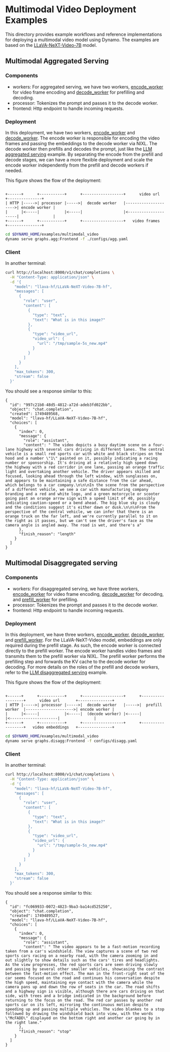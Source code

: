 <!--
SPDX-FileCopyrightText: Copyright (c) 2025 NVIDIA CORPORATION & AFFILIATES. All rights reserved.
SPDX-License-Identifier: Apache-2.0

Licensed under the Apache License, Version 2.0 (the "License");
you may not use this file except in compliance with the License.
You may obtain a copy of the License at

http://www.apache.org/licenses/LICENSE-2.0

Unless required by applicable law or agreed to in writing, software
distributed under the License is distributed on an "AS IS" BASIS,
WITHOUT WARRANTIES OR CONDITIONS OF ANY KIND, either express or implied.
See the License for the specific language governing permissions and
limitations under the License.
-->

# Multimodal Video Deployment Examples

This directory provides example workflows and reference implementations for deploying a multimodal video model using Dynamo.
The examples are based on the [LLaVA-NeXT-Video-7B](https://huggingface.co/llava-hf/LLaVA-NeXT-Video-7B-hf) model.

## Multimodal Aggregated Serving

### Components

- workers: For aggregated serving, we have two workers, [encode_worker](components/encode_worker.py) for video frame encoding and [decode_worker](components/decode_worker.py) for prefilling and decoding.
- processor: Tokenizes the prompt and passes it to the decode worker.
- frontend: Http endpoint to handle incoming requests.

### Deployment

In this deployment, we have two workers, [encode_worker](components/encode_worker.py) and [decode_worker](components/decode_worker.py).
The encode worker is responsible for encoding the video frames and passing the embeddings to the decode worker via NIXL.
The decode worker then prefills and decodes the prompt, just like the [LLM aggregated serving](../llm/README.md) example.
By separating the encode from the prefill and decode stages, we can have a more flexible deployment and scale the
encode worker independently from the prefill and decode workers if needed.

This figure shows the flow of the deployment:
```

+------+      +-----------+      +------------------+      video url       +---------------+
| HTTP |----->| processor |----->|  decode worker   |--------------------->| encode worker |
|      |<-----|           |<-----|                  |<---------------------|               |
+------+      +-----------+      +------------------+   video frames       +---------------+

```

```bash
cd $DYNAMO_HOME/examples/multimodal_video
dynamo serve graphs.agg:Frontend -f ./configs/agg.yaml
```

### Client

In another terminal:
```bash
curl http://localhost:8000/v1/chat/completions \
  -H "Content-Type: application/json" \
  -d '{
    "model": "llava-hf/LLaVA-NeXT-Video-7B-hf",
    "messages": [
      {
        "role": "user",
        "content": [
          {
            "type": "text",
            "text": "What is in this image?"
          },
          {
            "type": "video_url",
            "video_url": {
              "url": "/tmp/sample-5s_new.mp4"
            }
          }
        ]
      }
    ],
    "max_tokens": 300,
    "stream": false
  }'
```

You should see a response similar to this:
```
{
  "id": "997c21b8-48d5-4812-a72d-adeb3fd022bb",
  "object": "chat.completion",
  "created": 1749489568,
  "model": "llava-hf/LLaVA-NeXT-Video-7B-hf",
  "choices": [
    {
      "index": 0,
      "message": {
        "role": "assistant",
        "content": " The video depicts a busy daytime scene on a four-lane highway with several cars driving in different lanes. The central vehicle is a small red sports car with white and black stripes on the hood and a number \"1\" painted on it, possibly indicating a racing number or sponsorship. It's driving at a relatively high speed down the highway with a red corridor in one lane, passing an orange traffic light and overtaking another vehicle. The driver appears skilled and focused, looking ahead through the left window, with sunglasses on, and appears to be maintaining a safe distance from the car ahead, which belongs to a car company.\n\n\nIn the scene from the perspective of a different vehicle, we see a car with manufacturing company branding and a red and white logo, and a green motorcycle or scooter going past an orange arrow sign with a speed limit of 40, possibly indicating caution-speed or a bend ahead. The big blue sky is cloudy and the conditions suggest it's either dawn or dusk.\n\n\nFrom the perspective of the central vehicle, we can infer that there is an orange truck on the far left, and we're currently parallel to it on the right as it passes, but we can't see the driver's face as the camera angle is angled away. The road is wet, and there's a"
      },
      "finish_reason": "length"
    }
  ]
}
```

## Multimodal Disaggregated serving

### Components

- workers: For disaggregated serving, we have three workers, [encode_worker](components/encode_worker.py) for video frame encoding, [decode_worker](components/decode_worker.py) for decoding, and [prefill_worker](components/prefill_worker.py) for prefilling.
- processor: Tokenizes the prompt and passes it to the decode worker.
- frontend: Http endpoint to handle incoming requests.

### Deployment

In this deployment, we have three workers, [encode_worker](components/encode_worker.py), [decode_worker](components/decode_worker.py), and [prefill_worker](components/prefill_worker.py).
For the LLaVA-NeXT-Video model, embeddings are only required during the prefill stage. As such, the encode worker is connected directly to the prefill worker.
The encode worker handles video frames and transmits them to the prefill worker via NIXL.
The prefill worker performs the prefilling step and forwards the KV cache to the decode worker for decoding.
For more details on the roles of the prefill and decode workers, refer to the [LLM disaggregated serving](../llm/README.md) example.

This figure shows the flow of the deployment:
```

+------+      +-----------+      +------------------+      +------------------+      video url       +---------------+
| HTTP |----->| processor |----->|  decode worker   |----->|  prefill worker  |--------------------->| encode worker |
|      |<-----|           |<-----|  (decode worker) |<-----|                  |<---------------------|               |
+------+      +-----------+      +------------------+      +------------------+   video embeddings   +---------------+

```


```bash
cd $DYNAMO_HOME/examples/multimodal_video
dynamo serve graphs.disagg:Frontend -f configs/disagg.yaml
```

### Client

In another terminal:
```bash
curl http://localhost:8000/v1/chat/completions \
  -H "Content-Type: application/json" \
  -d '{
    "model": "llava-hf/LLaVA-NeXT-Video-7B-hf",
    "messages": [
      {
        "role": "user",
        "content": [
          {
            "type": "text",
            "text": "What is in this image?"
          },
          {
            "type": "video_url",
            "video_url": {
              "url": "/tmp/sample-5s_new.mp4"
            }
          }
        ]
      }
    ],
    "max_tokens": 300,
    "stream": false
  }'
```

You should see a response similar to this:
```
{
  "id": "fc069933-0072-4823-9ba3-ba14cd525250",
  "object": "chat.completion",
  "created": 1749489527,
  "model": "llava-hf/LLaVA-NeXT-Video-7B-hf",
  "choices": [
    {
      "index": 0,
      "message": {
        "role": "assistant",
        "content": " The video appears to be a fast-motion recording taken from a car's windshield. The view captures a scene of two red sports cars racing on a nearby road, with the camera zooming in and out slightly to show details such as the cars' tires and headlights. As the view progresses, the red sports cars are seen driving slowly and passing by several other smaller vehicles, showcasing the contrast between the fast-motion effect. The man in the front-right seat of the car seems focused on the road and continues his conversation despite the high speed, maintaining eye contact with the camera while the camera pans up and down the row of seats in the car. The road shifts and a highway sign is visible, although there are cars driving on that side, with trees and a bridge indicated in the background before returning to the focus on the road. The red car passes by another red sports car on its left, mirroring the continuous motion despite speeding up and passing multiple vehicles. The video blankes to a stop followed by drawing the windshield back into view, with the words \"McFADD\" displayed on the bottom right and another car going by in the right lane."
      },
      "finish_reason": "stop"
    }
  ]
}
```
